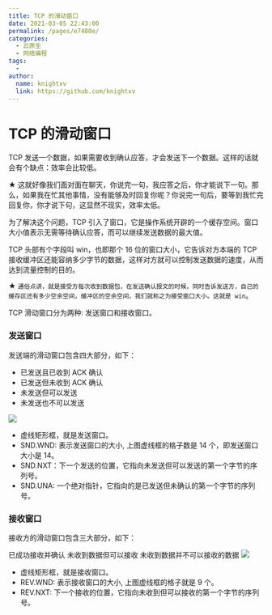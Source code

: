 ```yaml
---
title: TCP 的滑动窗口
date: 2021-03-05 22:43:00
permalink: /pages/e7480e/
categories:
  - 云原生
  - 网络编程
tags:
  - 
author: 
  name: knightxv
  link: https://github.com/knightxv
---
```

# TCP 的滑动窗口

TCP 发送一个数据，如果需要收到确认应答，才会发送下一个数据。这样的话就会有个缺点：效率会比较低。

★ 这就好像我们面对面在聊天，你说完一句，我应答之后，你才能说下一句。那么，如果我在忙其他事情，没有能够及时回复你呢？你说完一句后，要等到我忙完回复你，你才说下句，这显然不现实，效率太低。

为了解决这个问题，TCP 引入了窗口，它是操作系统开辟的一个缓存空间。窗口大小值表示无需等待确认应答，而可以继续发送数据的最大值。

TCP 头部有个字段叫 win，也即那个 16 位的窗口大小，它告诉对方本端的 TCP 接收缓冲区还能容纳多少字节的数据，这样对方就可以控制发送数据的速度，从而达到流量控制的目的。

★ `通俗点讲，就是接受方每次收到数据包，在发送确认报文的时候，同时告诉发送方，自己的缓存区还有多少空余空间，缓冲区的空余空间，我们就称之为接受窗口大小。这就是 win`。

TCP 滑动窗口分为两种: 发送窗口和接收窗口。

### 发送窗口

发送端的滑动窗口包含四大部分，如下：

-   已发送且已收到 ACK 确认
-   已发送但未收到 ACK 确认
-   未发送但可以发送
-   未发送也不可以发送

![](https://jsd.cdn.zzko.cn/gh/knightxv/image-hosting@master/20230128/5.29bxwzl6nem8.webp)

-   虚线矩形框，就是发送窗口。
-   SND.WND: 表示发送窗口的大小, 上图虚线框的格子数是 14 个，即发送窗口大小是 14。
-   SND.NXT：下一个发送的位置，它指向未发送但可以发送的第一个字节的序列号。
-   SND.UNA: 一个绝对指针，它指向的是已发送但未确认的第一个字节的序列号。

### 接收窗口

接收方的滑动窗口包含三大部分，如下：

已成功接收并确认
未收到数据但可以接收
未收到数据并不可以接收的数据
![](https://jsd.cdn.zzko.cn/gh/knightxv/image-hosting@master/20230128/6.6cyc8emb0g00.webp)

-   虚线矩形框，就是接收窗口。
-   REV.WND: 表示接收窗口的大小, 上图虚线框的格子就是 9 个。
-   REV.NXT: 下一个接收的位置，它指向未收到但可以接收的第一个字节的序列号。
